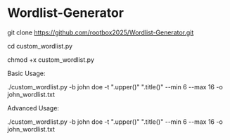 # Wordlist-Generator


git clone https://github.com/rootbox2025/Wordlist-Generator.git

cd custom_wordlist.py

chmod +x custom_wordlist.py

Basic Usage:

./custom_wordlist.py -b john doe -t ".upper()" ".title()" --min 6 --max 16 -o john_wordlist.txt

Advanced Usage:

./custom_wordlist.py -b john doe -t ".upper()" ".title()" --min 6 --max 16 -o john_wordlist.txt


